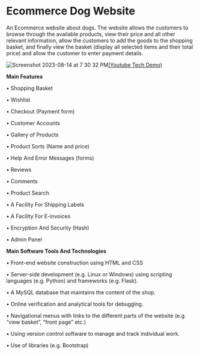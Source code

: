 # Ecommerce Dog Website
 An Ecommerce website about dogs. The website allows the customers to browse through the available products, view their price and all other relevant information, allow the customers to add the goods to the shopping basket, and finally view the basket (display all selected items and their total price) and allow the customer to enter payment details.

![Screenshot 2023-08-14 at 7 30 32 PM](https://github.com/cedgark/Ecommerce-Dog-Website/assets/114522674/e4539b41-1242-41ae-b994-d3f9d9158321)[(Youtube Tech Demo)](https://www.youtube.com/watch?v=UbE5lZqD2mc)

**Main Features**

• Shopping Basket

• Wishlist

• Checkout (Payment form)

• Customer Accounts

• Gallery of Products

• Product Sorts (Name and price)

• Help And Error Messages (forms)

• Reviews

• Comments

• Product Search

• A Facility For Shipping Labels

• A Facility For E-invoices

• Encryption And Security (Hash)

• Admin Panel


**Main Software Tools And Technologies**


 • Front-end website construction using HTML and CSS

 
 • Server-side development (e.g. Linux or Windows) using scripting languages (e.g. Python) and frameworks (e.g. Flask).

 
 • A MySQL database that maintains the content of the shop.

 
 • Online verification and analytical tools for debugging.

 
 • Navigational menus with links to the different parts of the website (e.g. “view basket”, “front page” etc.)

 
 • Using version control software to manage and track individual work.

 
 • Use of libraries (e.g. Bootstrap)
